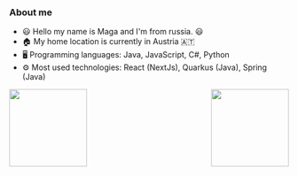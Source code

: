 ### About me

  - 😃 Hello my name is Maga and I'm from russia. 😃
  - 🏠 My home location is currently in Austria 🇦🇹 
  - 🖥️ Programming languages: Java, JavaScript, C#, Python
  - ⚙️ Most used technologies: React (NextJs), Quarkus (Java), Spring (Java)

 <p>
  <a href="https://waylonwalker.com/latest"><img height="140" align='right' src="https://github-readme-stats.vercel.app/api/top-langs/?username=ReaperMaga&layout=compact&theme=radical"></a>
</p>
<a href="https://github.com/anuraghazra/github-readme-stats">
  <img height="140" align="center" src="https://github-readme-stats.vercel.app/api?username=ReaperMaga&count_private=true&show_icons=true&theme=radical" />
</a>

